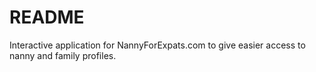 # README

Interactive application for NannyForExpats.com to give easier access to nanny and family profiles.
